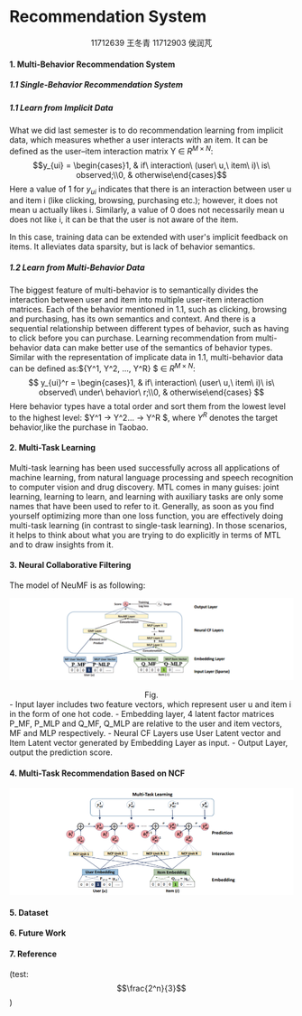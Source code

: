 # Recommendation System

<center>
    11712639 王冬青   
    11712903 侯润芃
</center>

#### 1. Multi-Behavior Recommendation System


##### 1.1 Single-Behavior Recommendation System

##### 1.1 Learn from Implicit Data
What we did last semester is to do recommendation learning from implicit data, which measures whether a user interacts with an item. It can be defined as the user–item interaction matrix Y ∈ $R^{M×N}$:
$$y_{ui} = \begin{cases}1, & if\ interaction\ (user\ u,\ item\ i)\ is\ observed;\\0, & otherwise\end{cases}$$
Here a value of 1 for $y_{ui}$ indicates that there is an interaction between user u and item i (like clicking, browsing, purchasing etc.); however, it does not mean u actually likes i. Similarly, a value of 0 does not necessarily mean u does not like i, it can be that the user is not aware of the item. 

In this case, training data can be extended with user's implicit feedback on items. It alleviates data sparsity, but is lack of behavior semantics.

##### 1.2 Learn from Multi-Behavior Data

The biggest feature of multi-behavior is to semantically divides the interaction between user and item into multiple user-item interaction matrices. Each of the behavior mentioned in 1.1, such as clicking, browsing and purchasing, has its own semantics and context. And there is a sequential relationship between different types of behavior, such as having to click before you can purchase. Learning recommendation from multi-behavior data can make better use of the semantics of behavior types. Similar with the representation of implicate data in 1.1, multi-behavior data can be defined as:$\{Y^1, Y^2, ..., Y^R\} $ ∈ $R^{M\times N}$:
$$
y_{ui}^r = \begin{cases}1, & if\ interaction\ (user\ u,\ item\ i)\ is\ observed\ under\ behavior\ r;\\0, & otherwise\end{cases}
$$
Here behavior types have a total order and sort them from the lowest level to the highest level: $Y^1 → Y^2... → Y^R $, where $Y^R$ denotes the target behavior,like the purchase in Taobao.

#### 2. Multi-Task Learning

Multi-task learning has been used successfully across all applications of machine learning, from natural language processing and speech recognition to computer vision and drug discovery. MTL comes in many guises: joint learning, learning to learn, and learning with auxiliary tasks are only some names that have been used to refer to it. Generally, as soon as you find yourself optimizing more than one loss function, you are effectively doing multi-task learning (in contrast to single-task learning). In those scenarios, it helps to think about what you are trying to do explicitly in terms of MTL and to draw insights from it.

#### 3. Neural Collaborative Filtering

The model of NeuMF is as following:

![1578301143866](https://github.com/DanielGaebelein/Experiment/blob/master/pictures/1578301143866.png)

<center>Fig.</center>
- Input layer includes two feature vectors, which represent user u and item i in the form of one hot code. 
- Embedding layer, 4 latent factor matrices P_MF, P_MLP and Q_MF, Q_MLP are relative to the user and item vectors, MF and MLP respectively. 
- Neural CF Layers use User Latent vector and Item Latent vector generated by Embedding Layer as input.
- Output Layer, output the prediction score.



#### 4. Multi-Task Recommendation Based on NCF

![1585082870424](https://github.com/DanielGaebelein/Experiment/blob/master/pictures/1585082870424.png)





#### 5. Dataset



#### 6. Future Work



#### 7. Reference



(test:$$\frac{2^n}{3}$$)

